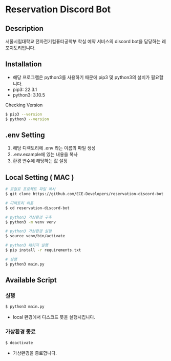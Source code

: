 # Reservation Discord Bot

## Description

서울시립대학교 전자전기컴퓨터공학부 학실 예약 서비스의 discord bot을 담당하는 레포지토리입니다.

## Installation

- 해당 프로그램은 python3를 사용하기 때문에 pip3 및 python3의 설치가 필요합니다.
- pip3: 22.3.1
- python3: 3.10.5

Checking Version
```bash
$ pip3 --version
$ python3 --version
```
## .env Setting

1. 해당 디렉토리에 .env 라는 이름의 파일 생성
2. .env.example에 있는 내용을 복사
3. 환경 변수에 해당하는 값 설정

## Local Setting ( MAC )

```bash
# 로컬로 프로젝트 파일 복사
$ git clone https://github.com/ECE-Developers/reservation-discord-bot

# 디렉토리 이동
$ cd reservation-discord-bot

# python3 가상환경 구축
$ python3 -m venv venv 

# python3 가상환경 실행
$ source venv/bin/activate

# python3 패키지 실행
$ pip install -r requirements.txt

# 실행
$ python3 main.py
```

## Available Script

### 실행 

```bash
$ python3 main.py
```

- local 환경에서 디스코드 봇을 실행시킵니다.

### 가상환경 종료

```bash
$ deactivate 
```

- 가상환경을 종료합니다.